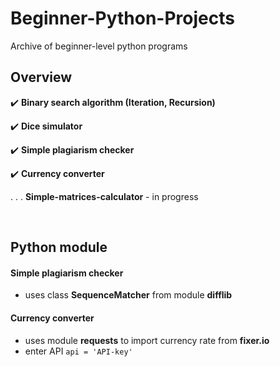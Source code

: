 # Beginner-Python-Projects
Archive of beginner-level python programs

## Overview
:heavy_check_mark: **Binary search algorithm (Iteration, Recursion)**

:heavy_check_mark: **Dice simulator**

:heavy_check_mark: **Simple plagiarism checker**

:heavy_check_mark: **Currency converter**

. . .  **Simple-matrices-calculator** - in progress

<br/>

## Python module
#### Simple plagiarism checker
- uses class **SequenceMatcher** from module **difflib**
#### Currency converter
- uses module **requests** to import currency rate from **fixer.io**
- enter API `api = 'API-key'`
